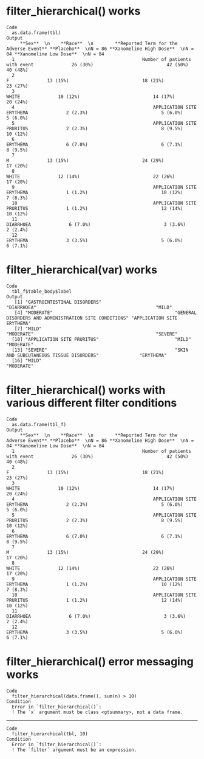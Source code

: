 # filter_hierarchical() works

    Code
      as.data.frame(tbl)
    Output
         **Sex**  \n    **Race**  \n        **Reported Term for the Adverse Event** **Placebo**  \nN = 86 **Xanomeline High Dose**  \nN = 84 **Xanomeline Low Dose**  \nN = 84
      1                                               Number of patients with event              26 (30%)                           42 (50%)                          40 (48%)
      2                                                                           F              13 (15%)                           18 (21%)                          23 (27%)
      3                                                                       WHITE              10 (12%)                           14 (17%)                          20 (24%)
      4                                                   APPLICATION SITE ERYTHEMA              2 (2.3%)                           5 (6.0%)                          5 (6.0%)
      5                                                   APPLICATION SITE PRURITUS              2 (2.3%)                           8 (9.5%)                          10 (12%)
      6                                                                    ERYTHEMA              6 (7.0%)                           6 (7.1%)                          8 (9.5%)
      7                                                                           M              13 (15%)                           24 (29%)                          17 (20%)
      8                                                                       WHITE              12 (14%)                           22 (26%)                          17 (20%)
      9                                                   APPLICATION SITE ERYTHEMA              1 (1.2%)                           10 (12%)                          7 (8.3%)
      10                                                  APPLICATION SITE PRURITUS              1 (1.2%)                           12 (14%)                          10 (12%)
      11                                                                  DIARRHOEA              6 (7.0%)                           3 (3.6%)                          2 (2.4%)
      12                                                                   ERYTHEMA              3 (3.5%)                           5 (6.0%)                          6 (7.1%)

# filter_hierarchical(var) works

    Code
      tbl_f$table_body$label
    Output
       [1] "GASTROINTESTINAL DISORDERS"                           "DIARRHOEA"                                            "MILD"                                                
       [4] "MODERATE"                                             "GENERAL DISORDERS AND ADMINISTRATION SITE CONDITIONS" "APPLICATION SITE ERYTHEMA"                           
       [7] "MILD"                                                 "MODERATE"                                             "SEVERE"                                              
      [10] "APPLICATION SITE PRURITUS"                            "MILD"                                                 "MODERATE"                                            
      [13] "SEVERE"                                               "SKIN AND SUBCUTANEOUS TISSUE DISORDERS"               "ERYTHEMA"                                            
      [16] "MILD"                                                 "MODERATE"                                            

# filter_hierarchical() works with various different filter conditions

    Code
      as.data.frame(tbl_f)
    Output
         **Sex**  \n    **Race**  \n        **Reported Term for the Adverse Event** **Placebo**  \nN = 86 **Xanomeline High Dose**  \nN = 84 **Xanomeline Low Dose**  \nN = 84
      1                                               Number of patients with event              26 (30%)                           42 (50%)                          40 (48%)
      2                                                                           F              13 (15%)                           18 (21%)                          23 (27%)
      3                                                                       WHITE              10 (12%)                           14 (17%)                          20 (24%)
      4                                                   APPLICATION SITE ERYTHEMA              2 (2.3%)                           5 (6.0%)                          5 (6.0%)
      5                                                   APPLICATION SITE PRURITUS              2 (2.3%)                           8 (9.5%)                          10 (12%)
      6                                                                    ERYTHEMA              6 (7.0%)                           6 (7.1%)                          8 (9.5%)
      7                                                                           M              13 (15%)                           24 (29%)                          17 (20%)
      8                                                                       WHITE              12 (14%)                           22 (26%)                          17 (20%)
      9                                                   APPLICATION SITE ERYTHEMA              1 (1.2%)                           10 (12%)                          7 (8.3%)
      10                                                  APPLICATION SITE PRURITUS              1 (1.2%)                           12 (14%)                          10 (12%)
      11                                                                  DIARRHOEA              6 (7.0%)                           3 (3.6%)                          2 (2.4%)
      12                                                                   ERYTHEMA              3 (3.5%)                           5 (6.0%)                          6 (7.1%)

# filter_hierarchical() error messaging works

    Code
      filter_hierarchical(data.frame(), sum(n) > 10)
    Condition
      Error in `filter_hierarchical()`:
      ! The `x` argument must be class <gtsummary>, not a data frame.

---

    Code
      filter_hierarchical(tbl, 10)
    Condition
      Error in `filter_hierarchical()`:
      ! The `filter` argument must be an expression.

